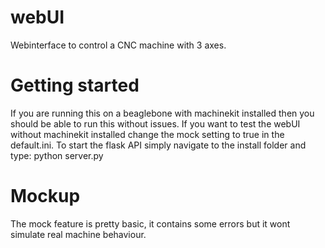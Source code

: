 # webUI
Webinterface to control a CNC machine with 3 axes.

# Getting started
If you are running this on a beaglebone with machinekit installed then you should be able to run this without issues.
If you want to test the webUI without machinekit installed change the mock setting to true in the default.ini.
To start the flask API simply navigate to the install folder and type: python server.py

# Mockup
The mock feature is pretty basic, it contains some errors but it wont simulate real machine behaviour.